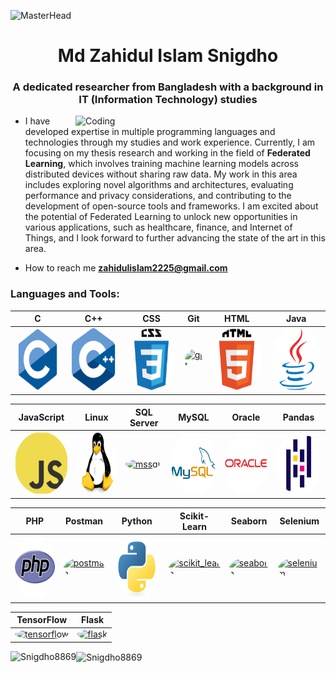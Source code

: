 ![MasterHead](https://futureoflife.org/wp-content/uploads/2018/12/neural-pathways.jpg)
<h1 align="center">Md Zahidul Islam Snigdho</h1>
<h3 align="center">A dedicated researcher from Bangladesh with a background in IT (Information Technology) studies</h3>

<img align="right" alt="Coding" width="400" src="https://www.catholicnewsagency.com/storage/image/shutterstock-1154457493.jpg?w=670&h=447">


- I have developed expertise in multiple programming languages and technologies through my studies and work experience. Currently, I am focusing on my thesis research and working in the field of **Federated Learning**, which involves training machine learning models across distributed devices without sharing raw data. My work in this area includes exploring novel algorithms and architectures, evaluating performance and privacy considerations, and contributing to the development of open-source tools and frameworks. I am excited about the potential of Federated Learning to unlock new opportunities in various applications, such as healthcare, finance, and Internet of Things, and I look forward to further advancing the state of the art in this area.

- How to reach me **zahidulislam2225@gmail.com**


<h3 align="left">Languages and Tools:</h3>

| C | C++ | CSS | Git | HTML | Java |
|---|---|---|---|---|---|
| [<img src="https://raw.githubusercontent.com/devicons/devicon/master/icons/c/c-original.svg" alt="c" title="C" width="100" height="100" style="border-radius: 50%">](https://www.cprogramming.com/) | [<img src="https://raw.githubusercontent.com/devicons/devicon/master/icons/cplusplus/cplusplus-original.svg" alt="cplusplus" title="C++" width="100" height="100" style="border-radius: 50%">](https://www.w3schools.com/cpp/) | [<img src="https://raw.githubusercontent.com/devicons/devicon/master/icons/css3/css3-original-wordmark.svg" alt="css3" title="CSS3" width="100" height="100" style="border-radius: 50%">](https://www.w3schools.com/css/) | [<img src="https://www.vectorlogo.zone/logos/git-scm/git-scm-icon.svg" alt="git" title="Git" width="100" height="100" style="border-radius: 50%">](https://git-scm.com/) | [<img src="https://raw.githubusercontent.com/devicons/devicon/master/icons/html5/html5-original-wordmark.svg" alt="html5" title="HTML5" width="100" height="100" style="border-radius: 50%">](https://www.w3.org/html/) | [<img src="https://raw.githubusercontent.com/devicons/devicon/master/icons/java/java-original.svg" alt="java" title="Java" width="100" height="100" style="border-radius: 50%">](https://www.java.com) |

| JavaScript | Linux | SQL Server | MySQL | Oracle | Pandas |
|---|---|---|---|---|---|
| [<img src="https://raw.githubusercontent.com/devicons/devicon/master/icons/javascript/javascript-original.svg" alt="javascript" title="JavaScript" width="100" height="100" style="border-radius: 50%">](https://developer.mozilla.org/en-US/docs/Web/JavaScript) | [<img src="https://raw.githubusercontent.com/devicons/devicon/master/icons/linux/linux-original.svg" alt="linux" title="Linux" width="100" height="100" style="border-radius: 50%">](https://www.linux.org/) | [<img src="https://www.svgrepo.com/show/303229/microsoft-sql-server-logo.svg" alt="mssql" title="Microsoft SQL Server" width="100" height="100" style="border-radius: 50%">](https://www.microsoft.com/en-us/sql-server) | [<img src="https://raw.githubusercontent.com/devicons/devicon/master/icons/mysql/mysql-original-wordmark.svg" alt="mysql" title="MySQL" width="100" height="100" style="border-radius: 50%">](https://www.mysql.com/) | [<img src="https://raw.githubusercontent.com/devicons/devicon/master/icons/oracle/oracle-original.svg" alt="oracle" title="Oracle" width="100" height="100" style="border-radius: 50%">](https://www.oracle.com/) | [<img src="https://raw.githubusercontent.com/devicons/devicon/2ae2a900d2f041da66e950e4d48052658d850630/icons/pandas/pandas-original.svg" alt="pandas" title="Pandas" width="100" height="100" style="border-radius: 50%">](https://pandas.pydata.org/) |

| PHP | Postman | Python | Scikit-Learn | Seaborn | Selenium |
|---|---|---|---|---|---|
| [<img src="https://raw.githubusercontent.com/devicons/devicon/master/icons/php/php-original.svg" alt="php" title="PHP" width="100" height="100" style="border-radius: 50%">](https://www.php.net) | [<img src="https://www.vectorlogo.zone/logos/getpostman/getpostman-icon.svg" alt="postman" title="Postman" width="100" height="100" style="border-radius: 50%">](https://www.postman.com) | [<img src="https://raw.githubusercontent.com/devicons/devicon/master/icons/python/python-original.svg" alt="python" title="Python" width="100" height="100" style="border-radius: 50%">](https://www.python.org) | [<img src="https://upload.wikimedia.org/wikipedia/commons/0/05/Scikit_learn_logo_small.svg" alt="scikit_learn" title="Scikit-Learn" width="100" height="100" style="border-radius: 50%">](https://scikit-learn.org/) | [<img src="https://seaborn.pydata.org/_images/logo-mark-lightbg.svg" alt="seaborn" title="Seaborn" width="100" height="100" style="border-radius: 50%">](https://seaborn.pydata.org/) | [<img src="https://raw.githubusercontent.com/detain/svg-logos/780f25886640cef088af994181646db2f6b1a3f8/svg/selenium-logo.svg" alt="selenium" title="Selenium" width="100" height="100" style="border-radius: 50%">](https://www.selenium.dev) |

| TensorFlow | Flask |
|---|---|
| [<img src="https://www.vectorlogo.zone/logos/tensorflow/tensorflow-icon.svg" alt="tensorflow" title="TensorFlow" width="100" height="100" style="border-radius: 50%">](https://www.tensorflow.org) |  [<img src="https://e7.pngegg.com/pngimages/509/951/png-clipart-flask-by-example-web-framework-python-bottle-bottle-text-logo-thumbnail.png" alt="flask" title="Flask" width="100" height="100" style="border-radius: 50%">](https://flask.palletsprojects.com/en/2.3.x/) | 







<p><img align="left" src="https://github-readme-stats.vercel.app/api/top-langs?username=Snigdho8869&show_icons=true&locale=en&layout=compact" alt="Snigdho8869" /></p>

<p><img align="center" src="https://github-readme-streak-stats.herokuapp.com/?user=Snigdho8869&" alt="Snigdho8869" /></p>

